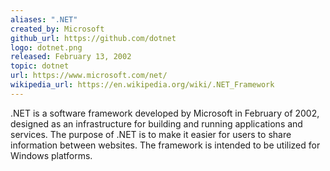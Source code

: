 ```yaml
---
aliases: ".NET"
created_by: Microsoft
github_url: https://github.com/dotnet
logo: dotnet.png
released: February 13, 2002
topic: dotnet
url: https://www.microsoft.com/net/
wikipedia_url: https://en.wikipedia.org/wiki/.NET_Framework
---
```

.NET is a software framework developed by Microsoft in February of 2002, designed as an infrastructure for building and running applications and services. The purpose of .NET is to make it easier for users to share information between websites. The framework is intended to be utilized for Windows platforms.